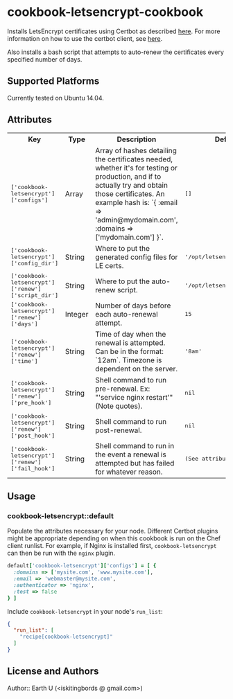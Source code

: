 # cookbook-letsencrypt-cookbook

Installs LetsEncrypt certificates using Certbot as described [here](https://certbot.eff.org/docs/install.html). For more information on how to use the certbot client, see [here](https://certbot.eff.org/docs/using.html).

Also installs a bash script that attempts to auto-renew the certificates every specified number of days.

## Supported Platforms

Currently tested on Ubuntu 14.04.

## Attributes

<table>
  <tr>
    <th>Key</th>
    <th>Type</th>
    <th>Description</th>
    <th>Default</th>
  </tr>
  <tr>
    <td><tt>['cookbook-letsencrypt']['configs']</tt></td>
    <td>Array</td>
    <td>Array of hashes detailing the certificates needed, whether it's for testing or production, and if to actually try and obtain those certificates. An example hash is: `{ :email => 'admin@mydomain.com', :domains => ['mydomain.com'] }`.</td>
    <td><tt>[]</tt></td>
  </tr>
  <tr>
    <td><tt>['cookbook-letsencrypt']['config_dir']</tt></td>
    <td>String</td>
    <td>Where to put the generated config files for LE certs.</td>
    <td><tt>'/opt/letsencrypt/config'</tt></td>
  </tr>
  <tr>
    <td><tt>['cookbook-letsencrypt']['renew']['script_dir']</tt></td>
    <td>String</td>
    <td>Where to put the auto-renew script.</td>
    <td><tt>'/opt/letsencrypt/priv'</tt></td>
  </tr>
  <tr>
    <td><tt>['cookbook-letsencrypt']['renew']['days']</tt></td>
    <td>Integer</td>
    <td>Number of days before each auto-renewal attempt.</td>
    <td><tt>15</tt></td>
  </tr>
  <tr>
    <td><tt>['cookbook-letsencrypt']['renew']['time']</tt></td>
    <td>String</td>
    <td>Time of day when the renewal is attempted. Can be in the format: `12am`. Timezone is dependent on the server.</td>
    <td><tt>'8am'</tt></td>
  </tr>
  <tr>
    <td><tt>['cookbook-letsencrypt']['renew']['pre_hook']</tt></td>
    <td>String</td>
    <td>Shell command to run pre-renewal. Ex: "'service nginx restart'" (Note quotes).</td>
    <td><tt>nil</tt></td>
  </tr>
  <tr>
    <td><tt>['cookbook-letsencrypt']['renew']['post_hook']</tt></td>
    <td>String</td>
    <td>Shell command to run post-renewal.</td>
    <td><tt>nil</tt></td>
  </tr>
  <tr>
    <td><tt>['cookbook-letsencrypt']['renew']['fail_hook']</tt></td>
    <td>String</td>
    <td>Shell command to run in the event a renewal is attempted but has failed for whatever reason.</td>
    <td><tt>(See attributes file)</tt></td>
  </tr>
</table>

## Usage

### cookbook-letsencrypt::default

Populate the attributes necessary for your node. Different Certbot plugins might be appropriate depending on when this cookbook is run on the Chef client runlist. For example, if Nginx is installed first, `cookbook-letsencrypt` can then be run with the `nginx` plugin.

```ruby
default['cookbook-letsencrypt']['configs'] = [ {
  :domains => ['mysite.com', 'www.mysite.com'],
  :email => 'webmaster@mysite.com',
  :authenticator => 'nginx',
  :test => false
} ]
```

Include `cookbook-letsencrypt` in your node's `run_list`:

```json
{
  "run_list": [
    "recipe[cookbook-letsencrypt]"
  ]
}
```

## License and Authors

Author:: Earth U (<iskitingbords @ gmail.com>)
